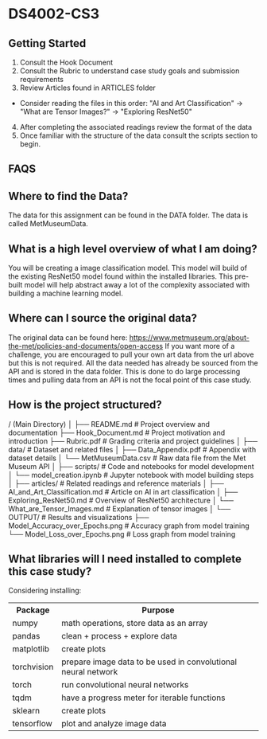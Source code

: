 # DS4002-CS3

## Getting Started
1. Consult the Hook Document
2. Consult the Rubric to understand case study goals and submission requirements
3. Review Articles found in ARTICLES folder
- Consider reading the files in this order: "AI and Art Classification" -> "What are Tensor Images?" -> "Exploring ResNet50" 
4. After completing the associated readings review the format of the data
5. Once familiar with the structure of the data consult the scripts section to begin. 

## FAQS

## Where to find the Data?
The data for this assignment can be found in the DATA folder. The data is called MetMuseumData.

## What is a high level overview of what I am doing?
You will be creating a image classification model. This model will build of the existing ResNet50 model found within the installed libraries. This pre-built model will help abstract away a lot of the complexity associated with building a machine learning model. 

## Where can I source the original data?
The original data can be found here: https://www.metmuseum.org/about-the-met/policies-and-documents/open-access
If you want more of a challenge, you are encouraged to pull your own art data from the url above but this is not required. All the data needed has already be sourced from the API and is stored in the data folder. This is done to do large processing times and pulling data from an API is not the focal point of this case study.

## How is the project structured?
/ (Main Directory) │ ├── README.md # Project overview and documentation ├── Hook_Document.md # Project motivation and introduction ├── Rubric.pdf # Grading criteria and project guidelines │ ├── data/ # Dataset and related files │ ├── Data_Appendix.pdf # Appendix with dataset details │ └── MetMuseumData.csv # Raw data file from the Met Museum API │ ├── scripts/ # Code and notebooks for model development │ └── model_creation.ipynb # Jupyter notebook with model building steps │ ├── articles/ # Related readings and reference materials │ ├── AI_and_Art_Classification.md # Article on AI in art classification │ ├── Exploring_ResNet50.md # Overview of ResNet50 architecture │ └── What_are_Tensor_Images.md # Explanation of tensor images │ └── OUTPUT/ # Results and visualizations ├── Model_Accuracy_over_Epochs.png # Accuracy graph from model training └── Model_Loss_over_Epochs.png # Loss graph from model training

## What libraries will I need installed to complete this case study?
Considering installing:
 <table>
  <tr>
    <th>Package</th>
    <th>Purpose</th>
  </tr>
  <tr>
    <td>numpy</td>
    <td>math operations, store data as an array</td>
  </tr>
  <tr>
    <td>pandas</td>
    <td>clean + process + explore data</td>
  </tr>
   <tr>
    <td>matplotlib</td>
    <td>create plots</td>
  </tr>
  <tr>
    <td>torchvision</td>
    <td>prepare image data to be used in convolutional neural network</td>
  </tr>
  <tr>
    <td>torch</td>
    <td>run convolutional neural networks</td>
  </tr>
  <tr>
    <td>tqdm</td>
    <td>have a progress meter for iterable functions</td>
  </tr>
  <tr>
    <td>sklearn</td>
    <td>create plots</td>
  </tr>
  <tr>
    <td>tensorflow</td>
    <td>plot and analyze image data</td>
  </tr>
</table> 